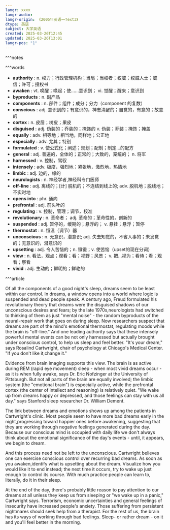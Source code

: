 ```yaml
---
langr: xxxx
langr-audio: 
langr-origin: 《2005年英语一Text3》
dtype: 英语
subject: 大学英语
created: 2025-03-26T12:45
updated: 2025-03-26T13:01
langr-pos: "1"
---
```

^^^notes

^^^words
+ **authority** : n. 权力；行政管理机构；当局；当权者；权威；权威人士；威信；许可；授权书
+ **awaken** : vt. 唤醒；唤起；使……意识到； vi. 觉醒；醒来；意识到
+ **byproducts** : n. 副产品
+ **components** : n. 部件；组件；成分；分力（component 的复数）
+ **conscious** : adj. 意识到的；有意识的，神志清醒的；自觉的，有意的；故意的
+ **cortex** : n. 皮层；树皮；果皮
+ **disguised** : adj. 伪装的；乔装的；掩饰的
v. 伪装；乔装；掩饰；掩盖
+ **equally** : adv. 相等地；相当地，同样地；公正地
+ **especially** : adv. 尤其；特别
+ **formulated** : v. 使公式化；阐述；规划；配制；制定...的配方
+ **general** :  adj. 普遍的，全体的；正常的；大致的，笼统的； n. 将军
+ **harnessed** : v. 控制，驾驭
+ **intensely** : adv. 极度，强烈地；紧张地，激烈地，热情地
+ **limbic** : adj. 边的，缘的
+ **neurologists** : n. 神经学者,神经科专门医师
+ **off-line** : adj. 离线的；[计] 脱机的；不连结到线上的; adv. 脱机地；脱线地；不实时地
+ **opens into** : phr. 通向
+ **prefrontal** : adj. 前头叶的
+ **regulating** : v. 控制，管理；调节，校准
+ **revolutionary** : n. 革命者； adj. 革命的；革命性的，创新的
+ **suspended** : adj. 暂停的，缓期的；悬浮的； v. 悬挂；悬浮；暂停
+ **thermostat** : n. 恒温（调节）器
+ **unconscious** : n. 无意识，潜意识; adj. 失去知觉的，不省人事的；未发觉的；无意识的，潜意识的
+ **upsetting** : adj. 令人苦恼的；n. 镦锻；v. 使苦恼（upset的现在分词）
+ **view** : n. 看法，观点；观看；看；视野；风景； v. 把...视为；看待；看；观看；察看
+ **vivid** : adj. 生动的；鲜明的；鲜艳的

^^^article

Of all the components of a good night's sleep, dreams seem to be least within our control. In dreams, a window opens into a world where logic is suspended and dead people speak. A century ago, Freud formulated his revolutionary theory that dreams were the disguised shadows of our unconscious desires and fears; by the late 1970s,neurologists had switched to thinking of them as just "mental noise" - the random byproducts of the neural-repair work that goes on during sleep. Now researchers suspect that dreams are part of the mind's emotional thermostat, regulating moods while the brain is "off-line." And one leading authority says that these intensely powerful mental events can be not only harnessed but actually brought under conscious control, to help us sleep and feel better. "It's your dream," says Rosalind Cartwright, chair of psychology at Chicago's Medical Center. "If you don't like it,change it."

Evidence from brain imaging supports this view. The brain is as active during REM (rapid eye movement) sleep - when most vivid dreams occur - as it is when fully awake, says Dr. Eric Nofzinger at the University of Pittsburgh. But not all parts of the brain are equally involved; the limbic system (the "emotional brain") is especially active, while the prefrontal cortex (the center of intellect and reasoning) is relatively quiet. "We wake up from dreams happy or depressed, and those feelings can stay with us all day." says Stanford sleep researcher Dr. William Dement.

The link between dreams and emotions shows up among the patients in Cartwright's clinic. Most people seem to have more bad dreams early in the night,progressing toward happier ones before awakening, suggesting that they are working through negative feelings generated during the day. Because our conscious mind is occupied with daily life we don't always think about the emotional significance of the day's events - until, it appears, we begin to dream.

And this process need not be left to the unconscious. Cartwright believes one can exercise conscious control over recurring bad dreams. As soon as you awaken,identify what is upsetting about the dream. Visualize how you would like it to end instead; the next time it occurs, try to wake up just enough to control its course. With much practice people can learn to, literally, do it in their sleep.

At the end of the day, there's probably little reason to pay attention to our dreams at all unless they keep us from sleeping or "we wake up in a panic," Cartwright says. Terrorism, economic uncertainties and general feelings of insecurity have increased people's anxiety. Those suffering from persistent nightmares should seek help from a therapist. For the rest of us, the brain has its ways of working through bad feelings. Sleep- or rather dream - on it and you'll feel better in the morning.